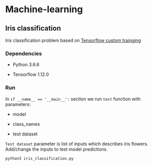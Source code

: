 # Machine-learning

## Iris classification

Iris classification problem based on
[Tensorflow custom trainging](https://www.tensorflow.org/tutorials/eager/custom_training_walkthrough)

### Dependencies

- Python 3.6.6

- Tensorflow 1.12.0

### Run

In `if __name__ == '__main__':` section we run `test` function with parameters:

- model

- class_names

- test dataset

`Test dataset` parameter is list of inputs which describes iris flowers.
Add/change the inputs to test model predictions.

```sh
python3 iris_classification.py
```
